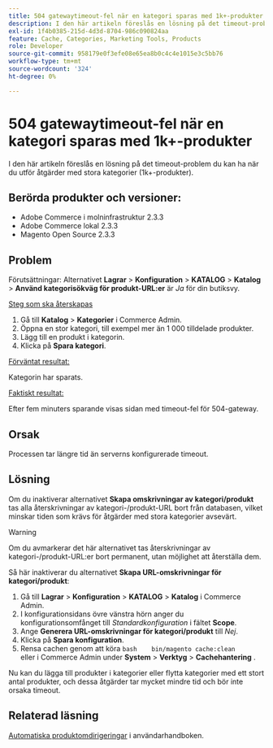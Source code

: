 ```yaml
---
title: 504 gatewaytimeout-fel när en kategori sparas med 1k+-produkter
description: I den här artikeln föreslås en lösning på det timeout-problem du kan ha när du utför åtgärder med stora kategorier (1k+-produkter).
exl-id: 1f4b0385-215d-4d3d-8704-986c090824aa
feature: Cache, Categories, Marketing Tools, Products
role: Developer
source-git-commit: 958179e0f3efe08e65ea8b0c4c4e1015e3c5bb76
workflow-type: tm+mt
source-wordcount: '324'
ht-degree: 0%

---
```


# 504 gatewaytimeout-fel när en kategori sparas med 1k+-produkter

I den här artikeln föreslås en lösning på det timeout-problem du kan ha när du utför åtgärder med stora kategorier (1k+-produkter).

## Berörda produkter och versioner:

* Adobe Commerce i molninfrastruktur 2.3.3
* Adobe Commerce lokal 2.3.3
* Magento Open Source 2.3.3

## Problem

Förutsättningar: Alternativet **Lagrar** > **Konfiguration** > **KATALOG** > **Katalog** > **Använd kategorisökväg för produkt-URL:er** är *Ja* för din butiksvy.

<u>Steg som ska återskapas</u>

1. Gå till **Katalog** > **Kategorier** i Commerce Admin.
1. Öppna en stor kategori, till exempel mer än 1 000 tilldelade produkter.
1. Lägg till en produkt i kategorin.
1. Klicka på **Spara kategori**.

<u>Förväntat resultat:</u>

Kategorin har sparats.

<u>Faktiskt resultat:</u>

Efter fem minuters sparande visas sidan med timeout-fel för 504-gateway.

## Orsak

Processen tar längre tid än serverns konfigurerade timeout.

## Lösning

Om du inaktiverar alternativet **Skapa omskrivningar av kategori/produkt** tas alla återskrivningar av kategori-/produkt-URL bort från databasen, vilket minskar tiden som krävs för åtgärder med stora kategorier avsevärt.

>[!WARNING]
>
>Om du avmarkerar det här alternativet tas återskrivningar av kategori-/produkt-URL:er bort permanent, utan möjlighet att återställa dem.

Så här inaktiverar du alternativet **Skapa URL-omskrivningar för kategori/produkt**:

1. Gå till **Lagrar** > **Konfiguration** > **KATALOG** > **Katalog** i Commerce Admin.
1. I konfigurationsidans övre vänstra hörn anger du konfigurationsomfånget till *Standardkonfiguration* i fältet **Scope**.
1. Ange **Generera URL-omskrivningar för kategori/produkt** till *Nej*.
1. Klicka på **Spara konfiguration**.
1. Rensa cachen genom att köra    ```bash    bin/magento cache:clean    ```    eller i Commerce Admin under **System** > **Verktyg** > **Cachehantering** .

Nu kan du lägga till produkter i kategorier eller flytta kategorier med ett stort antal produkter, och dessa åtgärder tar mycket mindre tid och bör inte orsaka timeout.

## Relaterad läsning

[Automatiska produktomdirigeringar](https://docs.magento.com/user-guide/v2.3/marketing/url-redirect-product-automatic.html) i användarhandboken.
